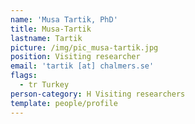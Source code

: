 ```yaml
---
name: 'Musa Tartik, PhD'
title: Musa-Tartik
lastname: Tartik
picture: /img/pic_musa-tartik.jpg
position: Visiting researcher
email: 'tartik [at] chalmers.se'
flags:
  - tr Turkey
person-category: H Visiting researchers
template: people/profile
---
```


